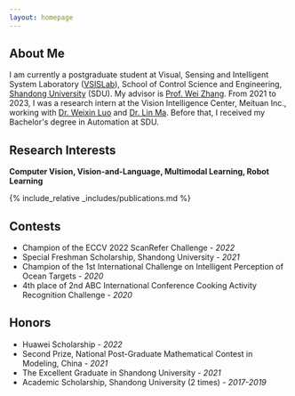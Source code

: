 ```yaml
---
layout: homepage
---
```


## About Me

I am currently a postgraduate student at Visual, Sensing and Intelligent System Laboratory ([VSISLab](http://www.vsislab.com/)), School of Control Science and Engineering, [Shandong University](https://www.en.sdu.edu.cn/) (SDU). My advisor is [Prof. Wei Zhang](https://ieeexplore.ieee.org/author/37085379581). From 2021 to 2023, I was a research intern at the Vision Intelligence Center, Meituan Inc., working with [Dr. Weixin Luo](https://zachluo.github.io/) and [Dr. Lin Ma](https://forestlinma.com/). Before that, I received my Bachelor's degree in Automation at SDU.


## Research Interests

**Computer Vision, Vision-and-Language, Multimodal Learning, Robot Learning** 


{% include_relative _includes/publications.md %}

## Contests

- Champion of the ECCV 2022 ScanRefer Challenge  - *2022*
- Special Freshman Scholarship, Shandong University  - *2021*
- Champion of the 1st International Challenge on Intelligent Perception of Ocean Targets  - *2020*
- 4th place of 2nd ABC International Conference Cooking Activity Recognition Challenge - *2020*

## Honors
- Huawei Scholarship - *2022*
- Second Prize, National Post-Graduate Mathematical Contest in Modeling, China  - *2021*
- The Excellent Graduate in Shandong University  - *2021*
- Academic Scholarship, Shandong University (2 times) - *2017-2019*

<!-- {% include_relative _includes/services.md %} -->
